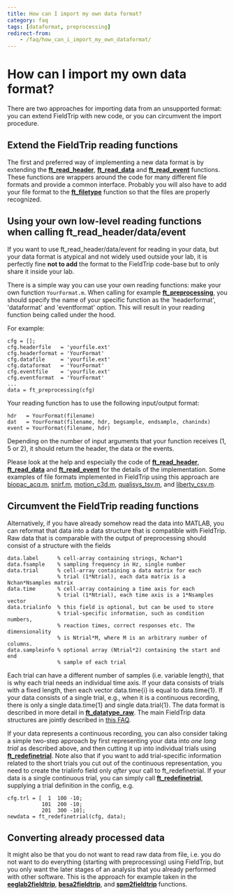 ```yaml
---
title: How can I import my own data format?
category: faq
tags: [dataformat, preprocessing]
redirect-from:
    - /faq/how_can_i_import_my_own_dataformat/
---
```


# How can I import my own data format?

There are two approaches for importing data from an unsupported format: you can extend FieldTrip with new code, or you can circumvent the import procedure.

## Extend the FieldTrip reading functions

The first and preferred way of implementing a new data format is by extending the **[ft_read_header](/reference/fileio/ft_read_header)**, **[ft_read_data](/reference/fileio/ft_read_data)** and **[ft_read_event](/reference/fileio/ft_read_event)** functions. These functions are wrappers around the code for many different file formats and provide a common interface. Probably you will also have to add your file format to the **[ft_filetype](/reference/fileio/ft_filetype)** function so that the files are properly recognized.

## Using your own low-level reading functions when calling ft_read_header/data/event

If you want to use ft_read_header/data/event for reading in your data, but your data format is atypical and not widely used outside your lab, it is perfectly fine **not to add** the format to the FieldTrip code-base but to only share it inside your lab.

There is a simple way you can use your own reading functions: make your own function `YourFormat.m`. When calling for example **[ft_preprocessing](/reference/ft_preprocessing)**, you should specify the name of your specific function as the 'headerformat', 'dataformat' and 'eventformat' option. This will result in your reading function being called under the hood.

For example:

    cfg = [];
    cfg.headerfile   = 'yourfile.ext'
    cfg.headerformat = 'YourFormat'
    cfg.datafile     = 'yourfile.ext'
    cfg.dataformat   = 'YourFormat'
    cfg.eventfile    = 'yourfile.ext'
    cfg.eventformat  = 'YourFormat'
    ...
    data = ft_preprocessing(cfg)

Your reading function has to use the following input/output format:

    hdr   = YourFormat(filename)
    dat   = YourFormat(filename, hdr, begsample, endsample, chanindx)
    event = YourFormat(filename, hdr)

Depending on the number of input arguments that your function receives (1, 5 or 2), it should return the header, the data or the events.

Please look at the help and especially the code of **[ft_read_header](/reference/fileio/ft_read_header)**, **[ft_read_data](/reference/fileio/ft_read_data)** and **[ft_read_event](/reference/fileio/ft_read_event)** for the details of the implementation. Some examples of file formats implemented in FieldTrip using this approach are [biopac_acq.m](https://github.com/fieldtrip/fieldtrip/blob/master/fileio/private/biopac_acq.m), [snirf.m](https://github.com/fieldtrip/fieldtrip/blob/master/fileio/private/snirf.m), [motion_c3d.m](https://github.com/fieldtrip/fieldtrip/blob/master/fileio/private/motion_c3d.m), [qualisys_tsv.m](https://github.com/fieldtrip/fieldtrip/blob/master/fileio/private/qualisys_tsv.m), and [liberty_csv.m](https://github.com/fieldtrip/fieldtrip/blob/master/fileio/private/liberty_csv.m).

## Circumvent the FieldTrip reading functions

Alternatively, if you have already somehow read the data into MATLAB, you can reformat that data into a data structure that is compatible with FieldTrip. Raw data that is comparable with the output of preprocessing should consist of a structure with the fields

    data.label      % cell-array containing strings, Nchan*1
    data.fsample    % sampling frequency in Hz, single number
    data.trial      % cell-array containing a data matrix for each
                    % trial (1*Ntrial), each data matrix is a Nchan*Nsamples matrix
    data.time       % cell-array containing a time axis for each
                    % trial (1*Ntrial), each time axis is a 1*Nsamples vector
    data.trialinfo  % this field is optional, but can be used to store
                    % trial-specific information, such as condition numbers,
                    % reaction times, correct responses etc. The dimensionality
                    % is Ntrial*M, where M is an arbitrary number of columns.
    data.sampleinfo % optional array (Ntrial*2) containing the start and end
                    % sample of each trial

Each trial can have a different number of samples (i.e. variable length), that is why each trial needs an individual time axis. If your data consists of trials with a fixed length, then each vector data.time{i} is equal to data.time{1}. If your data consists of a single trial, e.g., when it is a continuous recording, there is only a single data.time{1} and single data.trial{1}. The data format is described in more detail in **[ft_datatype_raw](/reference/utilities/ft_datatype_raw)**. The main FieldTrip data structures are jointly described in [this FAQ](/faq/how_are_the_various_data_structures_defined).

If your data represents a continuous recording, you can also consider taking a simple two-step approach by first representing your data into _one long trial_ as described above, and then cutting it up into individual trials using **[ft_redefinetrial](/reference/ft_redefinetrial)**. Note also that if you want to add trial-specific information related to the short trials you cut out of the continuous representation, you need to create the trialinfo field only _after_ your call to ft_redefinetrial. If your data is a single continuous trial, you can simply call **[ft_redefinetrial](/reference/ft_redefinetrial)**, supplying a trial definition in the config, e.g.

    cfg.trl = [  1  100 -10;
               101  200 -10;
               201  300 -10];
    newdata = ft_redefinetrial(cfg, data);

## Converting already processed data

It might also be that you do not want to read raw data from file, i.e. you do not want to do everything (starting with preprocessing) using FieldTrip, but you only want the later stages of an analysis that you already performed with other software. This is the approach for example taken in the **[eeglab2fieldtrip](/reference/external/eeglab/eeglab2fieldtrip)**, **[besa2fieldtrip](/reference/besa2fieldtrip)**, and **[spm2fieldtrip](/reference/spm2fieldtrip)** functions.
